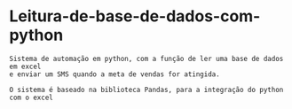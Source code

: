 <h1> Leitura-de-base-de-dados-com-python </h1>

    Sistema de automação em python, com a função de ler uma base de dados em excel
    e enviar um SMS quando a meta de vendas for atingida.
    
    O sistema é baseado na biblioteca Pandas, para a integração do python com o excel
    
